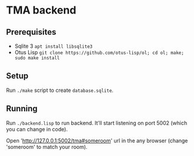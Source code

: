 TMA backend
===========

Prerequisites
-------------

* Sqlite 3
  `apt install libsqlite3`
* Otus Lisp
  `git clone https://github.com/otus-lisp/ol; cd ol; make; sudo make install`

Setup
-----
Run `./make` script to create `database.sqlite`.

Running
-------
Run `./backend.lisp` to run backend. It'll start listening on port 5002 (which you can change in code).

Open 'http://127.0.0.1:5002/tma#someroom' url in the any browser (change 'someroom' to match your room).
